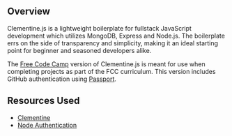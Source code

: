 
## Overview

Clementine.js is a lightweight boilerplate for fullstack JavaScript development which utilizes MongoDB, Express and Node.js. The boilerplate errs on the side of transparency and simplicity, making it an ideal starting point for beginner and seasoned developers alike. 

The [Free Code Camp](http://www.freecodecamp.com) version of Clementine.js is meant for use when completing projects as part of the FCC curriculum. This version includes GitHub authentication using [Passport](http://passportjs.org/).

## Resources Used

- [Clementine](http://www.clementinejs.com)
- [Node Authentication](https://scotch.io/tutorials/easy-node-authentication-setup-and-local)
